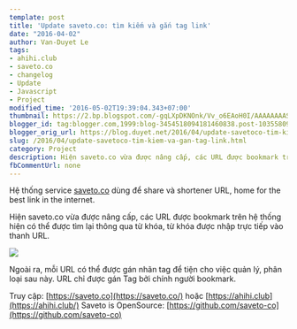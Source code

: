 ```yaml
---
template: post
title: 'Update saveto.co: tìm kiếm và gắn tag link'
date: "2016-04-02"
author: Van-Duyet Le
tags:
- ahihi.club
- saveto.co
- changelog
- Update
- Javascript
- Project
modified_time: '2016-05-02T19:39:04.343+07:00'
thumbnail: https://2.bp.blogspot.com/-gqLXpDKNOnk/Vv_o6EAoH0I/AAAAAAAASxY/C2y8cCEixf4y9WGaXLo9SFubx4zTqezLQ/s1600/Screenshot%2Bfrom%2B2016-04-02%2B22-39-31.png
blogger_id: tag:blogger.com,1999:blog-3454518094181460838.post-1035580900544318031
blogger_orig_url: https://blog.duyet.net/2016/04/update-savetoco-tim-kiem-va-gan-tag-link.html
slug: /2016/04/update-savetoco-tim-kiem-va-gan-tag-link.html
category: Project
description: Hiện saveto.co vừa được nâng cấp, các URL được bookmark trên hệ thống hiện có thể được tìm lại thông qua từ khóa, từ khóa được nhập trực tiếp vào thanh URL. 
fbCommentUrl: none
---
```


Hệ thống service [saveto.co](https://saveto.co/) dùng để share và shortener URL, home for the best link in the internet.

Hiện saveto.co vừa được nâng cấp, các URL được bookmark trên hệ thống hiện có thể được tìm lại thông qua từ khóa, từ khóa được nhập trực tiếp vào thanh URL. 

[![](https://2.bp.blogspot.com/-gqLXpDKNOnk/Vv_o6EAoH0I/AAAAAAAASxY/C2y8cCEixf4y9WGaXLo9SFubx4zTqezLQ/s1600/Screenshot%2Bfrom%2B2016-04-02%2B22-39-31.png)](https://blog.duyet.net/2016/04/update-savetoco-tim-kiem-va-gan-tag-link.html)

Ngoài ra, mỗi URL có thể được gán nhãn tag để tiện cho việc quản lý, phân loại sau này. URL chỉ được gán Tag bởi chính người bookmark.

Truy cập: [https://saveto.co](https://saveto.co/) hoặc [https://ahihi.club](https://ahihi.club/)
Saveto is OpenSource: [https://github.com/saveto-co](https://github.com/saveto-co)
